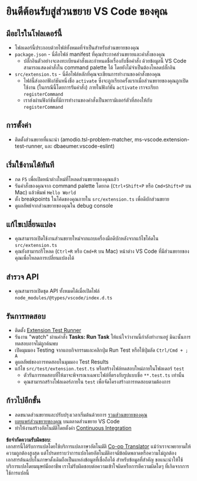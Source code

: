 <!--
CO_OP_TRANSLATOR_METADATA:
{
  "original_hash": "eae2c0ea18160a3e7a63ace7b53897d7",
  "translation_date": "2025-05-09T04:56:20+00:00",
  "source_file": "code/07.Lab/01/AIPC/extensions/phi3ext/vsc-extension-quickstart.md",
  "language_code": "th"
}
-->
# ยินดีต้อนรับสู่ส่วนขยาย VS Code ของคุณ

## มีอะไรในโฟลเดอร์นี้

* โฟลเดอร์นี้ประกอบด้วยไฟล์ทั้งหมดที่จำเป็นสำหรับส่วนขยายของคุณ
* `package.json` - นี่คือไฟล์ manifest ที่คุณประกาศส่วนขยายและคำสั่งของคุณ
  * ปลั๊กอินตัวอย่างจะลงทะเบียนคำสั่งและกำหนดชื่อเรื่องกับชื่อคำสั่ง ด้วยข้อมูลนี้ VS Code สามารถแสดงคำสั่งใน command palette ได้ โดยยังไม่จำเป็นต้องโหลดปลั๊กอิน
* `src/extension.ts` - นี่คือไฟล์หลักที่คุณจะเขียนการทำงานของคำสั่งของคุณ
  * ไฟล์นี้ส่งออกฟังก์ชันหนึ่งชื่อ `activate` ซึ่งจะถูกเรียกครั้งแรกเมื่อส่วนขยายของคุณถูกเปิดใช้งาน (ในกรณีนี้โดยการรันคำสั่ง) ภายในฟังก์ชัน `activate` เราจะเรียก `registerCommand`
  * เราส่งผ่านฟังก์ชันที่มีการทำงานของคำสั่งเป็นพารามิเตอร์ตัวที่สองให้กับ `registerCommand`

## การตั้งค่า

* ติดตั้งส่วนขยายที่แนะนำ (amodio.tsl-problem-matcher, ms-vscode.extension-test-runner, และ dbaeumer.vscode-eslint)


## เริ่มใช้งานได้ทันที

* กด `F5` เพื่อเปิดหน้าต่างใหม่ที่โหลดส่วนขยายของคุณแล้ว
* รันคำสั่งของคุณจาก command palette โดยกด (`Ctrl+Shift+P` หรือ `Cmd+Shift+P` บน Mac) แล้วพิมพ์ `Hello World`
* ตั้ง breakpoints ในโค้ดของคุณภายใน `src/extension.ts` เพื่อดีบักส่วนขยาย
* ดูผลลัพธ์จากส่วนขยายของคุณใน debug console

## แก้ไขเปลี่ยนแปลง

* คุณสามารถเปิดใช้งานส่วนขยายใหม่จากแถบเครื่องมือดีบักหลังจากแก้ไขโค้ดใน `src/extension.ts`
* คุณยังสามารถรีโหลด (`Ctrl+R` หรือ `Cmd+R` บน Mac) หน้าต่าง VS Code ที่มีส่วนขยายของคุณเพื่อโหลดการเปลี่ยนแปลงได้

## สำรวจ API

* คุณสามารถเปิดชุด API ทั้งหมดได้เมื่อเปิดไฟล์ `node_modules/@types/vscode/index.d.ts`

## รันการทดสอบ

* ติดตั้ง [Extension Test Runner](https://marketplace.visualstudio.com/items?itemName=ms-vscode.extension-test-runner)
* รันงาน "watch" ผ่านคำสั่ง **Tasks: Run Task** ให้แน่ใจว่างานนี้กำลังทำงานอยู่ มิฉะนั้นการทดสอบอาจไม่ถูกค้นพบ
* เปิดมุมมอง Testing จากแถบกิจกรรมและคลิกปุ่ม Run Test หรือใช้ปุ่มลัด `Ctrl/Cmd + ; A`
* ดูผลลัพธ์ของการทดสอบในมุมมอง Test Results
* แก้ไข `src/test/extension.test.ts` หรือสร้างไฟล์ทดสอบใหม่ภายในโฟลเดอร์ `test`
  * ตัวรันการทดสอบที่ให้มาจะพิจารณาเฉพาะไฟล์ที่ตรงกับรูปแบบชื่อ `**.test.ts` เท่านั้น
  * คุณสามารถสร้างโฟลเดอร์ภายใน `test` เพื่อจัดโครงสร้างการทดสอบตามต้องการ

## ก้าวไปอีกขั้น

* ลดขนาดส่วนขยายและปรับปรุงเวลาเริ่มต้นด้วยการ [รวมส่วนขยายของคุณ](https://code.visualstudio.com/api/working-with-extensions/bundling-extension?WT.mc_id=aiml-137032-kinfeylo)
* [เผยแพร่ส่วนขยายของคุณ](https://code.visualstudio.com/api/working-with-extensions/publishing-extension?WT.mc_id=aiml-137032-kinfeylo) บนตลาดส่วนขยาย VS Code
* ทำให้งานสร้างอัตโนมัติโดยตั้งค่า [Continuous Integration](https://code.visualstudio.com/api/working-with-extensions/continuous-integration?WT.mc_id=aiml-137032-kinfeylo)

**ข้อจำกัดความรับผิดชอบ**:  
เอกสารนี้ได้รับการแปลโดยใช้บริการแปลภาษาอัตโนมัติ [Co-op Translator](https://github.com/Azure/co-op-translator) แม้ว่าเราจะพยายามให้ความถูกต้องสูงสุด แต่โปรดทราบว่าการแปลโดยอัตโนมัติอาจมีข้อผิดพลาดหรือความไม่ถูกต้อง เอกสารต้นฉบับในภาษาดั้งเดิมถือเป็นแหล่งข้อมูลที่เชื่อถือได้ สำหรับข้อมูลที่สำคัญ ขอแนะนำให้ใช้บริการแปลโดยมนุษย์มืออาชีพ เราไม่รับผิดชอบต่อความเข้าใจผิดหรือการตีความผิดใดๆ ที่เกิดจากการใช้การแปลนี้